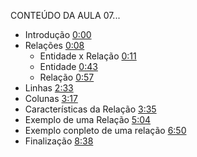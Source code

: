 CONTEÚDO DA AULA 07...
- Introdução [0:00](https://www.youtube.com/watch?v=CdbYZGEClLg&list=PLucm8g_ezqNoNHU8tjVeHmRGBFnjDIlxD&t=0s)
- Relações [0:08](https://www.youtube.com/watch?v=CdbYZGEClLg&list=PLucm8g_ezqNoNHU8tjVeHmRGBFnjDIlxD&t=8s)
    - Entidade x Relação [0:11](https://www.youtube.com/watch?v=CdbYZGEClLg&list=PLucm8g_ezqNoNHU8tjVeHmRGBFnjDIlxD&t=11s)
     - Entidade [0:43](https://www.youtube.com/watch?v=CdbYZGEClLg&list=PLucm8g_ezqNoNHU8tjVeHmRGBFnjDIlxD&t=43s)
     - Relação [0:57](https://www.youtube.com/watch?v=CdbYZGEClLg&list=PLucm8g_ezqNoNHU8tjVeHmRGBFnjDIlxD&t=57s)
- Linhas [2:33](https://www.youtube.com/watch?v=CdbYZGEClLg&list=PLucm8g_ezqNoNHU8tjVeHmRGBFnjDIlxD&t=153s)
- Colunas [3:17](https://www.youtube.com/watch?v=CdbYZGEClLg&list=PLucm8g_ezqNoNHU8tjVeHmRGBFnjDIlxD&t=197s)
- Características da Relação [3:35](https://www.youtube.com/watch?v=CdbYZGEClLg&list=PLucm8g_ezqNoNHU8tjVeHmRGBFnjDIlxD&t=215s)
- Exemplo de uma Relação [5:04](https://www.youtube.com/watch?v=CdbYZGEClLg&list=PLucm8g_ezqNoNHU8tjVeHmRGBFnjDIlxD&t=304s)
- Exemplo conpleto de uma relação [6:50](https://www.youtube.com/watch?v=CdbYZGEClLg&list=PLucm8g_ezqNoNHU8tjVeHmRGBFnjDIlxD&t=410s)
- Finalização [8:38](https://www.youtube.com/watch?v=CdbYZGEClLg&list=PLucm8g_ezqNoNHU8tjVeHmRGBFnjDIlxD&t=518s)
